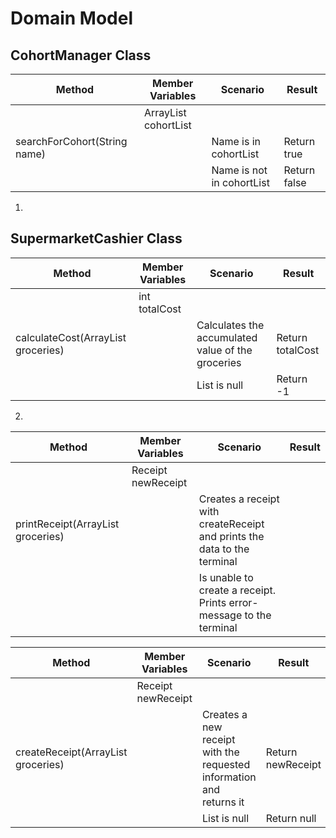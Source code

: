 # Domain Model

## CohortManager Class

| Method                       | Member Variables             | Scenario                  | Result       |
|------------------------------|------------------------------|---------------------------|--------------|
|                              | ArrayList<String> cohortList |                           |              |
| searchForCohort(String name) |                              | Name is in cohortList     | Return true  |
|                              |                              | Name is not in cohortList | Return false |


1.

## SupermarketCashier Class

| Method                                   | Member Variables | Scenario                                          | Result           |
|------------------------------------------|------------------|---------------------------------------------------|------------------|
|                                          | int totalCost    |                                                   |                  |
| calculateCost(ArrayList<Item> groceries) |                  | Calculates the accumulated value of the groceries | Return totalCost |
|                                          |                  | List is null                                      | Return -1        |


2.
| Method                                  | Member Variables   | Scenario                                                                 | Result |
|-----------------------------------------|--------------------|--------------------------------------------------------------------------|--------|
|                                         | Receipt newReceipt |                                                                          |        |
| printReceipt(ArrayList<Item> groceries) |                    | Creates a receipt with createReceipt and prints the data to the terminal |        |
|                                         |                    | Is unable to create a receipt. Prints error-message to the terminal      |        |

| Method                                   | Member Variables   | Scenario                                                            | Result            |
|------------------------------------------|--------------------|---------------------------------------------------------------------|-------------------|
|                                          | Receipt newReceipt |                                                                     |                   |
| createReceipt(ArrayList<Item> groceries) |                    | Creates a new receipt with the requested information and returns it | Return newReceipt |
|                                          |                    | List is null                                                        | Return null       |

